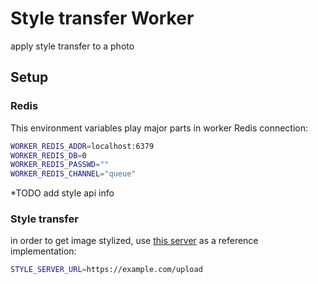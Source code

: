 # Style transfer Worker
apply style transfer to a photo

## Setup

### Redis
This environment variables play major parts in worker Redis connection:
````bash
WORKER_REDIS_ADDR=localhost:6379
WORKER_REDIS_DB=0
WORKER_REDIS_PASSWD=""
WORKER_REDIS_CHANNEL="queue"
````

*TODO add style api info

### Style transfer
in order to get image stylized, use [this server](https://github.com/nuxdie/fast-style-transfer)
 as a reference implementation:
````bash
STYLE_SERVER_URL=https://example.com/upload
````